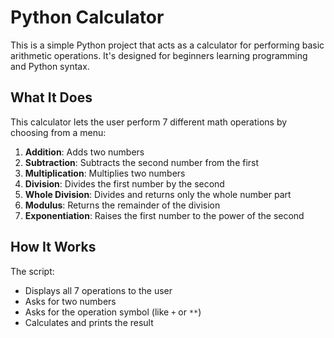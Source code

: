 # Python Calculator

This is a simple Python project that acts as a calculator for performing basic arithmetic operations. It's designed for beginners learning programming and Python syntax.

## What It Does

This calculator lets the user perform 7 different math operations by choosing from a menu:

1. **Addition**: Adds two numbers  
2. **Subtraction**: Subtracts the second number from the first  
3. **Multiplication**: Multiplies two numbers  
4. **Division**: Divides the first number by the second  
5. **Whole Division**: Divides and returns only the whole number part  
6. **Modulus**: Returns the remainder of the division  
7. **Exponentiation**: Raises the first number to the power of the second  

## How It Works

The script:

- Displays all 7 operations to the user
- Asks for two numbers
- Asks for the operation symbol (like `+` or `**`)
- Calculates and prints the result

